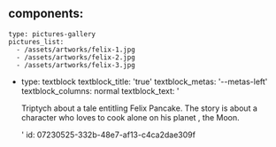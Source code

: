 components:
  -
    type: pictures-gallery
    pictures_list:
      - /assets/artworks/felix-1.jpg
      - /assets/artworks/felix-2.jpg
      - /assets/artworks/felix-3.jpg
  -
    type: textblock
    textblock_title: 'true'
    textblock_metas: '--metas-left'
    textblock_columns: normal
    textblock_text: '<p>Triptych about a tale entitling Felix Pancake. The story is about a character who loves to cook alone on his planet , the Moon.</p>'
id: 07230525-332b-48e7-af13-c4ca2dae309f
